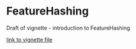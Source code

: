 # FeatureHashing
Draft of vignette - introduction to FeatureHashing

[link to vignette file](sentiment_vignette.md)
